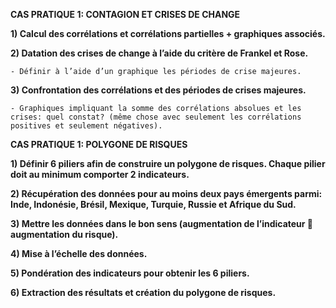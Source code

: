 **CAS PRATIQUE 1: CONTAGION ET CRISES DE CHANGE**

**1) Calcul des corrélations et corrélations partielles + graphiques associés.**

**2) Datation des crises de change à l’aide du critère de Frankel et Rose.**

	- Définir à l’aide d’un graphique les périodes de crise majeures.
 
**3) Confrontation des corrélations et des périodes de crises majeures.**

	- Graphiques impliquant la somme des corrélations absolues et les crises: quel constat? (même chose avec seulement les corrélations positives et seulement négatives).


**CAS PRATIQUE 1: POLYGONE DE RISQUES**

**1) Définir 6 piliers afin de construire un polygone de risques. Chaque pilier doit au minimum comporter 2 indicateurs.**

**2) Récupération des données pour au moins deux pays émergents parmi: Inde, Indonésie, Brésil, Mexique, Turquie, Russie et Afrique du Sud.**

**3) Mettre les données dans le bon sens (augmentation de l’indicateur  augmentation du risque).**

**4) Mise à l’échelle des données.**

**5) Pondération des indicateurs pour obtenir les 6 piliers.**

**6) Extraction des résultats et création du polygone de risques.**




